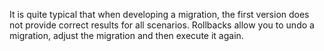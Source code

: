 It is quite typical that when developing a migration, the first version does not provide correct results for all scenarios. Rollbacks allow you to undo a migration, adjust the migration and then execute it again.
